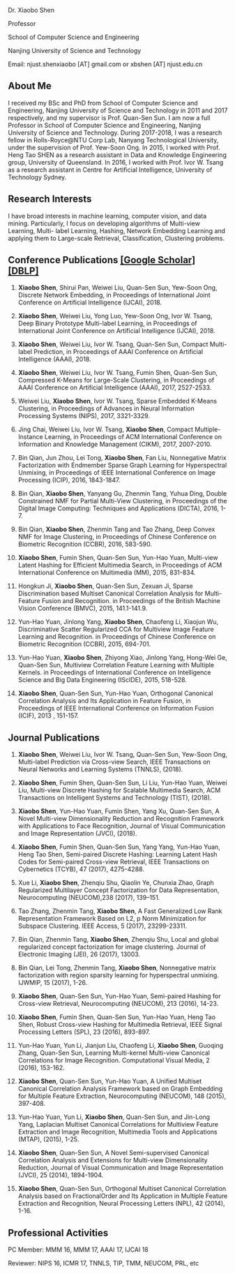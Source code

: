 Dr. Xiaobo Shen

Professor

School of Computer Science and Engineering

Nanjing University of Science and Technology

Email: njust.shenxiaobo [AT] gmail.com or xbshen [AT] njust.edu.cn

## About Me

I received my BSc and PhD from School of Computer Science and Engineering, Nanjing University of Science and Technology in 2011 and 2017 respectively, and my supervisor is Prof. Quan-Sen Sun. I am now a full Professor in School of Computer Science and Engineering, Nanjing University of Science and Technology. During 2017-2018, I was a research fellow in Rolls-Royce@NTU Corp Lab, Nanyang Technological University, under the supervision of Prof. Yew-Soon Ong. In 2015, I worked with Prof. Heng Tao SHEN as a research assistant in Data and Knowledge Engineering group, University of Queensland. In 2016, I worked with Prof. Ivor W. Tsang as a research assistant in Centre for Artificial Intelligence, University of Technology Sydney.

## Research Interests
I have broad interests in machine learning, computer vision, and data mining. Particularly, I focus on developing algorithms of Multi-view Learning, Multi- label Learning, Hashing, Network Embedding Learning and applying them to Large-scale Retrieval, Classification, Clustering problems.

## Conference Publications [[Google Scholar]](https://scholar.google.com/citations?user=0GbwWbQAAAAJ&hl=en) [[DBLP]](https://dblp.uni-trier.de/pers/hd/s/Shen_0001:Xiaobo)

1. **Xiaobo Shen**, Shirui Pan, Weiwei Liu, Quan-Sen Sun, Yew-Soon Ong, Discrete Network Embedding, in Proceedings of International Joint Conference on Artificial Intelligence (IJCAI), 2018.

1. **Xiaobo Shen**, Weiwei Liu, Yong Luo, Yew-Soon Ong, Ivor W. Tsang, Deep Binary Prototype Multi-label Learning, in Proceedings of International Joint Conference on Artificial Intelligence (IJCAI), 2018.

1. **Xiaobo Shen**, Weiwei Liu, Ivor W. Tsang, Quan-Sen Sun, Compact Multi-label Prediction, in Proceedings of AAAI Conference on Artificial Intelligence (AAAI), 2018.

1. **Xiaobo Shen**, Weiwei Liu, Ivor W. Tsang, Fumin Shen, Quan-Sen Sun, Compressed K-Means for Large-Scale Clustering, in Proceedings of AAAI Conference on Artificial Intelligence (AAAI), 2017, 2527-2533.

1. Weiwei Liu, **Xiaobo Shen**, Ivor W. Tsang, Sparse Embedded K-Means Clustering, in Proceedings of Advances in Neural Information Processing Systems (NIPS), 2017, 3321-3329.

1. Jing Chai, Weiwei Liu, Ivor W. Tsang, **Xiaobo Shen**, Compact Multiple-Instance Learning, in Proceedings of ACM International Conference on Information and Knowledge Management (CIKM), 2017, 2007-2010.

1. Bin Qian, Jun Zhou, Lei Tong, **Xiaobo Shen**, Fan Liu, Nonnegative Matrix Factorization with Endmember Sparse Graph Learning for Hyperspectral Unmixing, in Proceedings of IEEE International Conference on Image Processing (ICIP), 2016, 1843-1847.

1. Bin Qian, **Xiaobo Shen**, Yanyang Gu, Zhenmin Tang, Yuhua Ding, Double Constrained NMF for Partial Multi-View Clustering, in Proceedings of the Digital Image Computing: Techniques and Applications (DICTA), 2016, 1-7.

1. Bin Qian, **Xiaobo Shen**, Zhenmin Tang and Tao Zhang, Deep Convex NMF for Image Clustering, in Proceedings of Chinese Conference on Biometric Recognition (CCBR), 2016, 583-590.

1. **Xiaobo Shen**, Fumin Shen, Quan-Sen Sun, Yun-Hao Yuan, Multi-view Latent Hashing for Efficient Multimedia Search, in Proceedings of ACM International Conference on Multimedia (MM), 2015, 831-834.

1. Hongkun Ji, **Xiaobo Shen**, Quan-Sen Sun, Zexuan Ji, Sparse Discrimination based Multiset Canonical Correlation Analysis for Multi-Feature Fusion and Recognition. in Proceedings of the British Machine Vision Conference (BMVC), 2015, 141.1-141.9.

1. Yun-Hao Yuan, Jinlong Yang, **Xiaobo Shen**, Chaofeng Li, Xiaojun Wu, Discriminative Scatter Regularized CCA for Multiview Image Feature Learning and Recognition. in Proceedings of Chinese Conference on Biometric Recognition (CCBR), 2015, 694-701.

1. Yun-Hao Yuan, **Xiaobo Shen**, Zhiyong Xiao, Jinlong Yang, Hong-Wei Ge, Quan-Sen Sun, Multiview Correlation Feature Learning with Multiple Kernels. in Proceedings of International Conference on Intelligence Science and Big Data Engineering (IScIDE), 2015, 518-528.

1. **Xiaobo Shen**, Quan-Sen Sun, Yun-Hao Yuan, Orthogonal Canonical Correlation Analysis and Its Application in Feature Fusion, in Proceedings of IEEE International Conference on Information Fusion (ICIF), 2013 , 151-157.

## Journal Publications

1. **Xiaobo Shen**, Weiwei Liu, Ivor W. Tsang, Quan-Sen Sun, Yew-Soon Ong, Multi-label Prediction via Cross-view Search, IEEE Transactions on Neural Networks and Learning Systems (TNNLS), (2018).

1. **Xiaobo Shen**, Fumin Shen, Quan-Sen Sun, Li Liu, Yun-Hao Yuan, Weiwei Liu, Multi-view Discrete Hashing for Scalable Multimedia Search, ACM Transactions on Intelligent Systems and Technology (TIST), (2018). 

1. **Xiaobo Shen**, Yun-Hao Yuan, Fumin Shen, Yang Xu, Quan-Sen Sun, A Novel Multi-view Dimensionality Reduction and Recognition Framework with Applications to Face Recognition, Journal of Visual Communication and Image Representation (JVCI), (2018).

1. **Xiaobo Shen**, Fumin Shen, Quan-Sen Sun, Yang Yang, Yun-Hao Yuan, Heng Tao Shen, Semi-paired Discrete Hashing: Learning Latent Hash Codes for Semi-paired Cross-view Retrieval, IEEE Transactions on Cybernetics (TCYB), 47 (2017), 4275-4288.

1. Xue Li, **Xiaobo Shen**, Zhenqiu Shu, Qiaolin Ye, Chunxia Zhao, Graph Regularized Multilayer Concept Factorization for Data Representation, Neurocomputing (NEUCOM),238 (2017), 139–151.

1. Tao Zhang, Zhenmin Tang, **Xiaobo Shen**, A Fast Generalized Low Rank Representation Framework Based on L2, p Norm Minimization for Subspace Clustering. IEEE Access, 5 (2017), 23299-23311. 

1. Bin Qian, Zhenmin Tang, **Xiaobo Shen**, Zhenqiu Shu, Local and global regularized concept factorization for image clustering. Journal of Electronic Imaging (JEI), 26 (2017), 13003.

1. Bin Qian, Lei Tong, Zhenmin Tang, **Xiaobo Shen**, Nonnegative matrix factorization with region sparsity learning for hyperspectral unmixing. IJWMIP, 15 (2017), 1-26.

1. **Xiaobo Shen**, Quan-Sen Sun, Yun-Hao Yuan, Semi-paired Hashing for Cross-view Retrieval, Neurocomputing (NEUCOM), 213 (2016), 14-23.

1. **Xiaobo Shen**, Fumin Shen, Quan-Sen Sun, Yun-Hao Yuan, Heng Tao Shen, Robust Cross-view Hashing for Multimedia Retrieval, IEEE Signal Processing Letters (SPL), 23 (2016), 893-897.

1. Yun-Hao Yuan, Yun Li, Jianjun Liu, Chaofeng Li, **Xiaobo Shen**, Guoqing Zhang, Quan-Sen Sun, Learning Multi-kernel Multi-view Canonical Correlations for Image Recognition. Computational Visual Media, 2 (2016), 153-162.

1. **Xiaobo Shen**, Quan-Sen Sun, Yun-Hao Yuan, A Unified Multiset Canonical Correlation Analysis Framework based on Graph Embedding for Multiple Feature Extraction, Neurocomputing (NEUCOM), 148 (2015), 397-408.

1. Yun-Hao Yuan, Yun Li, **Xiaobo Shen**, Quan-Sen Sun, and Jin-Long Yang, Laplacian Multiset Canonical Correlations for Multiview Feature Extraction and Image Recognition, Multimedia Tools and Applications (MTAP), (2015), 1-25.
1. **Xiaobo Shen**, Quan-Sen Sun, A Novel Semi-supervised Canonical Correlation Analysis and Extensions for Multi-view Dimensionality Reduction, Journal of Visual Communication and Image Representation (JVCI), 25 (2014), 1894-1904.

1. **Xiaobo Shen**, Quan-Sen Sun, Orthogonal Multiset Canonical Correlation Analysis based on FractionalOrder and Its Application in Multiple Feature Extraction and Recognition, Neural Processing Letters (NPL), 42 (2014), 1-16.

## Professional Activities

PC Member: MMM 16, MMM 17, AAAI 17, IJCAI 18

Reviewer:  NIPS 16, ICMR 17, TNNLS, TIP, TMM, NEUCOM, PRL, etc
